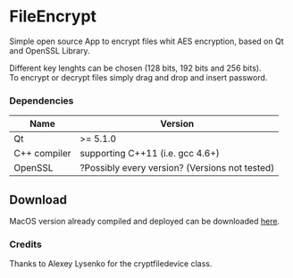 # FileEncrypt
Simple open source App to encrypt files whit AES encryption, based on Qt and OpenSSL Library.

Different key lenghts can be chosen (128 bits, 192 bits and 256 bits). <br>
To encrypt or decrypt files simply drag and drop and insert password.
<h3>Dependencies</h3>
<table><thead>
<tr>
<th>Name</th>
<th>Version</th>
</tr>
</thead><tbody>
<tr>
<td>Qt</td>
<td>&gt;= 5.1.0</td>
</tr>
<tr>
<td>C++ compiler</td>
<td>supporting C++11 (i.e. gcc 4.6+)</td>
</tr>
<tr>
<td>OpenSSL</td>
<td>?Possibly every version? (Versions not tested)</td>
</tr>
</tbody></table>
<h2>Download</h2>
MacOS version already compiled and deployed can be downloaded <a href="https://github.com/LucaAngioloni/FileEncrypt/raw/master/FileEncrypt.dmg">here</a>.


<h3>Credits</h3>
Thanks to Alexey Lysenko for the cryptfiledevice class.

